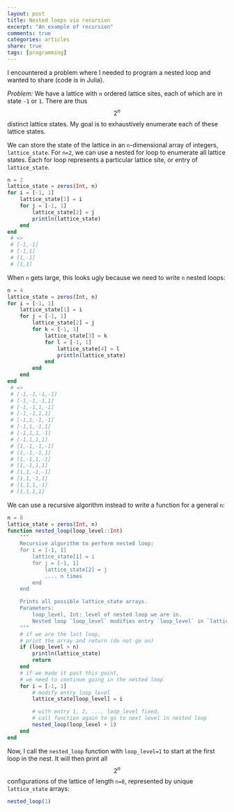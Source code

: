 ```yaml
---
layout: post
title: Nested loops via recursion
excerpt: "An example of recursion"
comments: true
categories: articles
share: true
tags: [programming]
---
```


I encountered a problem where I needed to program a nested loop and wanted to share (code is in Julia).

*Problem:* We have a lattice with `n` ordered lattice sites, each of which are in state `-1` or `1`. There are thus $$2^n$$ distinct lattice states. My goal is to exhaustively enumerate each of these lattice states.

We can store the state of the lattice in an `n`-dimensional array of integers, `lattice_state`. For `n=2`, we can use a nested for loop to enumerate all lattice states. Each for loop represents a particular lattice site, or entry of `lattice_state`.

```julia
n = 2
lattice_state = zeros(Int, n)
for i = [-1, 1]
    lattice_state[1] = i
    for j = [-1, 1]
        lattice_state[2] = j
        println(lattice_state)
    end
end
 # =>
 # [-1,-1]
 # [-1,1]
 # [1,-1]
 # [1,1]
```

When `n` gets large, this looks ugly because we need to write `n` nested loops:

```julia
n = 4
lattice_state = zeros(Int, n)
for i = [-1, 1]
    lattice_state[1] = i
    for j = [-1, 1]
        lattice_state[2] = j
        for k = [-1, 1]
            lattice_state[3] = k
            for l = [-1, 1]
                lattice_state[4] = l
                println(lattice_state)
            end
        end
    end
end
 # =>
 # [-1,-1,-1,-1]
 # [-1,-1,-1,1]
 # [-1,-1,1,-1]
 # [-1,-1,1,1]
 # [-1,1,-1,-1]
 # [-1,1,-1,1]
 # [-1,1,1,-1]
 # [-1,1,1,1]
 # [1,-1,-1,-1]
 # [1,-1,-1,1]
 # [1,-1,1,-1]
 # [1,-1,1,1]
 # [1,1,-1,-1]
 # [1,1,-1,1]
 # [1,1,1,-1]
 # [1,1,1,1]
```

We can use a recursive algorithm instead to write a function for a general `n`:

```julia
n = 8
lattice_state = zeros(Int, n)
function nested_loop(loop_level::Int)
    """
    Recursive algorithm to perform nested loop:
    for i = [-1, 1]
        lattice_state[1] = i
        for j = [-1, 1]
            lattice_state[2] = j
            .... n times
        end
    end

    Prints all possible lattice_state arrays.
    Parameters:
        loop_level, Int: level of nested loop we are in.
        Nested loop `loop_level` modifies entry `loop_level` in `lattice_state`. 
    """
    # if we are the last loop,
    # print the array and return (do not go on)
    if (loop_level > n)
        println(lattice_state)
        return
    end
    # if we made it past this point, 
    # we need to continue going in the nested loop
    for i = [-1, 1]
        # modify entry loop_level
        lattice_state[loop_level] = i

        # with entry 1, 2, ..., loop_level fixed, 
        # call function again to go to next level in nested loop
        nested_loop(loop_level + 1)
    end
end
```

Now, I call the `nested_loop` function with `loop_level=1` to start at the first loop in the nest. It will then print all $$2^n$$ configurations of the lattice of length `n=8`, represented by unique `lattice_state` arrays:

```julia
nested_loop(1)
```
